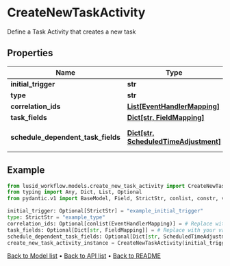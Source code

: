 # CreateNewTaskActivity

Define a Task Activity that creates a new task
## Properties
Name | Type | Description | Notes
------------ | ------------- | ------------- | -------------
**initial_trigger** | **str** | Trigger to supply to all tasks to be made | [optional] 
**type** | **str** | The type of task activity | 
**correlation_ids** | [**List[EventHandlerMapping]**](EventHandlerMapping.md) | The event to correlation ID mappings | [optional] 
**task_fields** | [**Dict[str, FieldMapping]**](FieldMapping.md) | The event to task field mappings | [optional] 
**schedule_dependent_task_fields** | [**Dict[str, ScheduledTimeAdjustment]**](ScheduledTimeAdjustment.md) | The Schedule dependent task field mappings. Only relevant if a Finbourne.Workflow.WebApi.Common.Dto.Json.EventHandlers.ScheduleMatchingPattern is specified | [optional] 
## Example

```python
from lusid_workflow.models.create_new_task_activity import CreateNewTaskActivity
from typing import Any, Dict, List, Optional
from pydantic.v1 import BaseModel, Field, StrictStr, conlist, constr, validator

initial_trigger: Optional[StrictStr] = "example_initial_trigger"
type: StrictStr = "example_type"
correlation_ids: Optional[conlist(EventHandlerMapping)] = # Replace with your value
task_fields: Optional[Dict[str, FieldMapping]] = # Replace with your value
schedule_dependent_task_fields: Optional[Dict[str, ScheduledTimeAdjustment]] = # Replace with your value
create_new_task_activity_instance = CreateNewTaskActivity(initial_trigger=initial_trigger, type=type, correlation_ids=correlation_ids, task_fields=task_fields, schedule_dependent_task_fields=schedule_dependent_task_fields)

```

[Back to Model list](../README.md#documentation-for-models) &#8226; [Back to API list](../README.md#documentation-for-api-endpoints) &#8226; [Back to README](../README.md)


